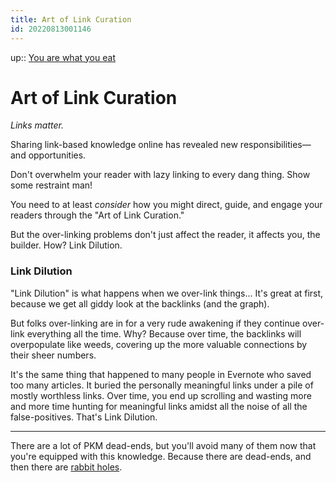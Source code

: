 ```yaml
---
title: Art of Link Curation
id: 20220813001146
---
```

up:: [You are what you eat]([[20220829230856]])

# Art of Link Curation
*Links matter.*

Sharing link-based knowledge online has revealed new responsibilities—and opportunities.

Don't overwhelm your reader with lazy linking to every dang thing. Show some restraint man!

You need to at least *consider* how you might direct, guide, and engage your readers through the "Art of Link Curation."

But the over-linking problems don't just affect the reader, it affects you, the builder. How? Link Dilution.

### Link Dilution 
"Link Dilution" is what happens when we over-link things... It's great at first, because we get all giddy look at the backlinks (and the graph). 

But folks over-linking are in for a very rude awakening if they continue over-link everything all the time. Why? Because over time, the backlinks will overpopulate like weeds, covering up the more valuable connections by their sheer numbers. 

It's the same thing that happened to many people in Evernote who saved too many articles. It buried the personally meaningful links under a pile of mostly worthless links. Over time, you end up scrolling and wasting more and more time hunting for meaningful links amidst all the noise of all the false-positives. That's Link Dilution.

---
There are a lot of PKM dead-ends, but you'll avoid many of them now that you're equipped with this knowledge. Because there are dead-ends, and then there are [rabbit holes]([[20220825051121]]).